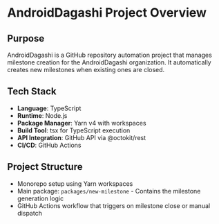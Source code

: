 # AndroidDagashi Project Overview

## Purpose
AndroidDagashi is a GitHub repository automation project that manages milestone creation for the AndroidDagashi organization. It automatically creates new milestones when existing ones are closed.

## Tech Stack
- **Language**: TypeScript
- **Runtime**: Node.js
- **Package Manager**: Yarn v4 with workspaces
- **Build Tool**: tsx for TypeScript execution
- **API Integration**: GitHub API via @octokit/rest
- **CI/CD**: GitHub Actions

## Project Structure
- Monorepo setup using Yarn workspaces
- Main package: `packages/new-milestone` - Contains the milestone generation logic
- GitHub Actions workflow that triggers on milestone close or manual dispatch